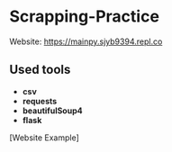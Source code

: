 # Scrapping-Practice

Website: https://mainpy.sjyb9394.repl.co

## Used tools
  * __csv__
  * __requests__
  * __beautifulSoup4__
  * __flask__
  
 [Website Example]
 
